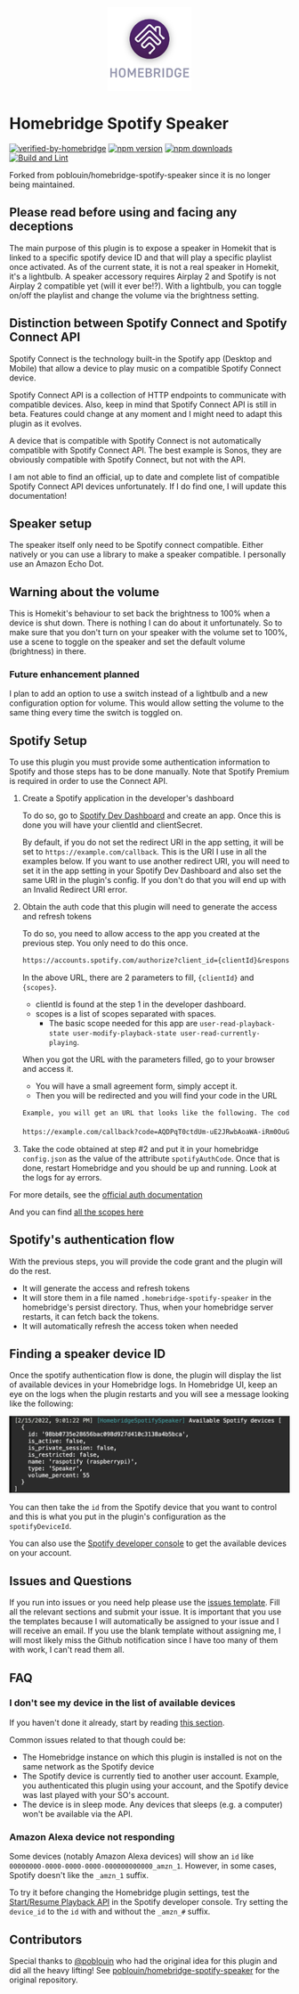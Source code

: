 <p style="text-align: center;">
    <img alt="homebridge-logo" src="https://github.com/homebridge/branding/raw/master/logos/homebridge-wordmark-logo-vertical.png" width="150">
</p>

# Homebridge Spotify Speaker

[![verified-by-homebridge](https://badgen.net/badge/homebridge/verified/purple)](https://github.com/homebridge/homebridge/wiki/Verified-Plugins)
[![npm version](https://img.shields.io/npm/v/homebridge-spotify-speaker)](https://www.npmjs.com/package/homebridge-spotify-speaker) [![npm downloads](https://img.shields.io/npm/dt/homebridge-spotify-speaker)](https://www.npmjs.com/package/homebridge-spotify-speaker) [![Build and Lint](https://github.com/joeyhage/homebridge-spotify-speaker/actions/workflows/build.yml/badge.svg)](https://github.com/joeyhage/homebridge-spotify-speaker/actions/workflows/build.yml)

Forked from poblouin/homebridge-spotify-speaker since it is no longer being maintained.

## Please read before using and facing any deceptions

The main purpose of this plugin is to expose a speaker in Homekit that is linked to a specific spotify device ID and that will play a specific playlist once activated. As of the current state, it is not a real speaker in Homekit, it's a lightbulb. A speaker accessory requires Airplay 2 and Spotify is not Airplay 2 compatible yet (will it ever be!?). With a lightbulb, you can toggle on/off the playlist and change the volume via the brightness setting.

## Distinction between Spotify Connect and Spotify Connect API

Spotify Connect is the technology built-in the Spotify app (Desktop and Mobile) that allow a device to play music on a compatible Spotify Connect device.

Spotify Connect API is a collection of HTTP endpoints to communicate with compatible devices. Also, keep in mind that Spotify Connect API is still in beta. Features could change at any moment and I might need to adapt this plugin as it evolves.

A device that is compatible with Spotify Connect is not automatically compatible with Spotify Connect API. The best example is Sonos, they are obviously compatible with Spotify Connect, but not with the API.

I am not able to find an official, up to date and complete list of compatible Spotify Connect API devices unfortunately. If I do find one, I will update this documentation!

## Speaker setup

The speaker itself only need to be Spotify connect compatible. Either natively or you can use a library to make a speaker compatible. I personally use an Amazon Echo Dot.

## Warning about the volume

This is Homekit's behaviour to set back the brightness to 100% when a device is shut down. There is nothing I can do about it unfortunately. So to make sure that you don't turn on your speaker with the volume set to 100%, use a scene to toggle on the speaker and set the default volume (brightness) in there.

### Future enhancement planned

I plan to add an option to use a switch instead of a lightbulb and a new configuration option for volume. This would allow setting the volume to the same thing every time the switch is toggled on.

## Spotify Setup

To use this plugin you must provide some authentication information to Spotify and those steps has to be done manually. Note that Spotify Premium is required in order to use the Connect API.

1. Create a Spotify application in the developer's dashboard

    To do so, go to [Spotify Dev Dashboard](https://developer.spotify.com/dashboard) and create an app. Once this is done you will have your clientId and clientSecret.

    By default, if you do not set the redirect URI in the app setting, it will be set to `https://example.com/callback`. This is the URI I use in all the examples below. If you want to use another redirect URI, you will need to set it in the app setting in your Spotify Dev Dashboard and also set the same URI in the plugin's config. If you don't do that you will end up with an Invalid Redirect URI error.

2. Obtain the auth code that this plugin will need to generate the access and refresh tokens

    To do so, you need to allow access to the app you created at the previous step. You only need to do this once.

    ```md
    https://accounts.spotify.com/authorize?client_id={clientId}&response_type=code&redirect_uri=https://example.com/callback&scope={scopes}
    ```

    In the above URL, there are 2 parameters to fill, `{clientId}` and `{scopes}`.

    - clientId is found at the step 1 in the developer dashboard.
    - scopes is a list of scopes separated with spaces.
        - The basic scope needed for this app are `user-read-playback-state user-modify-playback-state user-read-currently-playing`.

    When you got the URL with the parameters filled, go to your browser and access it.
    - You will have a small agreement form, simply accept it.
    - Then you will be redirected and you will find your code in the URL

    ```md
    Example, you will get an URL that looks like the following. The code is everything that follows `code=`.

    https://example.com/callback?code=AQDPqT0ctdUm-uE2JRwbAoaWA-iRm0OuGY7wI17zQUlTxw7JfRma6id1mq-m8xKH6vJVNutJSqQcBrPZ__81uF-hrSJ-q_AX2yUEwERQKTnaPLDFCIE-c_qBjg81JSd5FqmEpJ5j9ddgKvkWUJ6WK5Kj-npTypCrUoQWRn9Vkn33DlYOfU7BxgPAPQBXQtqIfub3S576-gdUOGUAGPd6Ud5esSNMeI2lFKb-sj4eMiQJJJb35VI__EkRuFFJNCZkFagr3rBI-GGzfQA
    ```

3. Take the code obtained at step #2 and put it in your homebridge `config.json` as the value of the attribute `spotifyAuthCode`. Once that is done, restart Homebridge and you should be up and running. Look at the logs for ay errors.

For more details, see the [official auth documentation](https://developer.spotify.com/documentation/general/guides/authorization-guide/#authorization-code-flow)

And you can find [all the scopes here](https://developer.spotify.com/documentation/general/guides/authorization/scopes/)

## Spotify's authentication flow

With the previous steps, you will provide the code grant and the plugin will do the rest.

- It will generate the access and refresh tokens
- It will store them in a file named `.homebridge-spotify-speaker` in the homebridge's persist directory. Thus, when your homebridge server restarts, it can fetch back the tokens.
- It will automatically refresh the access token when needed

## Finding a speaker device ID

Once the spotify authentication flow is done, the plugin will display the list of available devices in your Homebridge logs. In Homebridge UI, keep an eye on the logs when the plugin restarts and you will see a message looking like the following:

![Example Device Log](assets/example-device.png)

You can then take the `id` from the Spotify device that you want to control and this is what you put in the plugin's configuration as the `spotifyDeviceId`.

You can also use the [Spotify developer console](https://developer.spotify.com/console/get-users-available-devices/) to get the available devices on your account.

## Issues and Questions

If you run into issues or you need help please use the [issues template](https://github.com/joeyhage/homebridge-spotify-speaker/issues/new/choose). Fill all the relevant sections and submit your issue. It is important that you use the templates because I will automatically be assigned to your issue and I will receive an email. If you use the blank template without assigning me, I will most likely miss the Github notification since I have too many of them with work, I can't read them all.

## FAQ

### I don't see my device in the list of available devices

If you haven't done it already, start by reading [this section](#distinction-between-spotify-connect-and-spotify-connect-api).

Common issues related to that though could be:

- The Homebridge instance on which this plugin is installed is not on the same network as the Spotify device
- The Spotify device is currently tied to another user account. Example, you authenticated this plugin using your account, and the Spotify device was last played with your SO's account.
- The device is in sleep mode. Any devices that sleeps (e.g. a computer) won't be available via the API.

### Amazon Alexa device not responding

Some devices (notably Amazon Alexa devices) will show an `id` like `00000000-0000-0000-0000-000000000000_amzn_1`. However, in some cases, Spotify doesn't like the `_amzn_1` suffix.

To try it before changing the Homebridge plugin settings, test the [Start/Resume Playback API](https://developer.spotify.com/console/put-play/) in the Spotify developer console. Try setting the `device_id` to the `id` with and without the `_amzn_#` suffix.

## Contributors

Special thanks to [@poblouin](https://github.com/poblouin) who had the original idea for this plugin and did all the heavy lifting! See [poblouin/homebridge-spotify-speaker](https://github.com/poblouin/homebridge-spotify-speaker) for the original repository.
